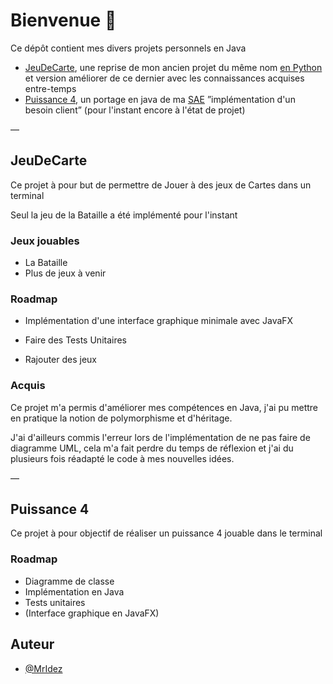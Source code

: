 # Bienvenue :wave: 
Ce dépôt contient mes divers projets personnels en Java
 - [JeuDeCarte](#jeudecarte), une reprise de mon ancien projet du même nom [en Python](https://github.com/MrIdez/projet-python) et version améliorer de ce dernier avec les connaissances acquises entre-temps
 - [Puissance 4](#puissance-4), un portage en java de ma [SAE](https://github.com/MrIdez/SAE) ”implémentation d'un besoin client” (pour l'instant encore à l'état de projet)


— 
## JeuDeCarte

Ce projet à pour but de permettre de Jouer à des jeux de Cartes dans un terminal

Seul la jeu de la Bataille a été implémenté pour l'instant

### Jeux jouables
   - La Bataille
   - Plus de jeux à venir

### Roadmap

   - Implémentation d'une interface graphique minimale avec JavaFX

   - Faire des Tests Unitaires
    
   - Rajouter des jeux 

### Acquis

Ce projet m'a permis d'améliorer mes compétences en Java, j'ai pu mettre en pratique la notion de polymorphisme et d'héritage.

J'ai d'ailleurs commis l'erreur lors de l'implémentation de ne pas faire de diagramme UML, cela m'a fait perdre du temps de réflexion et j'ai du plusieurs fois réadapté le code à mes nouvelles idées.

—

## Puissance 4

Ce projet à pour objectif de réaliser un puissance 4 jouable dans le terminal

### Roadmap
- Diagramme de classe
- Implémentation en Java
- Tests unitaires
- (Interface graphique en JavaFX)


## Auteur

- [@MrIdez](https://www.github.com/MrIdez)
